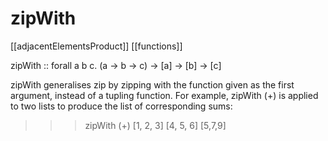# zipWith
[[adjacentElementsProduct]]
[[functions]]

zipWith :: forall a b c. (a -> b -> c) -> [a] -> [b] -> [c]

zipWith generalises zip by zipping with the function given as the first argument, instead of a tupling function. For example, zipWith (+) is applied to two lists to produce the list of corresponding sums:

>>> zipWith (+) [1, 2, 3] [4, 5, 6]
[5,7,9]